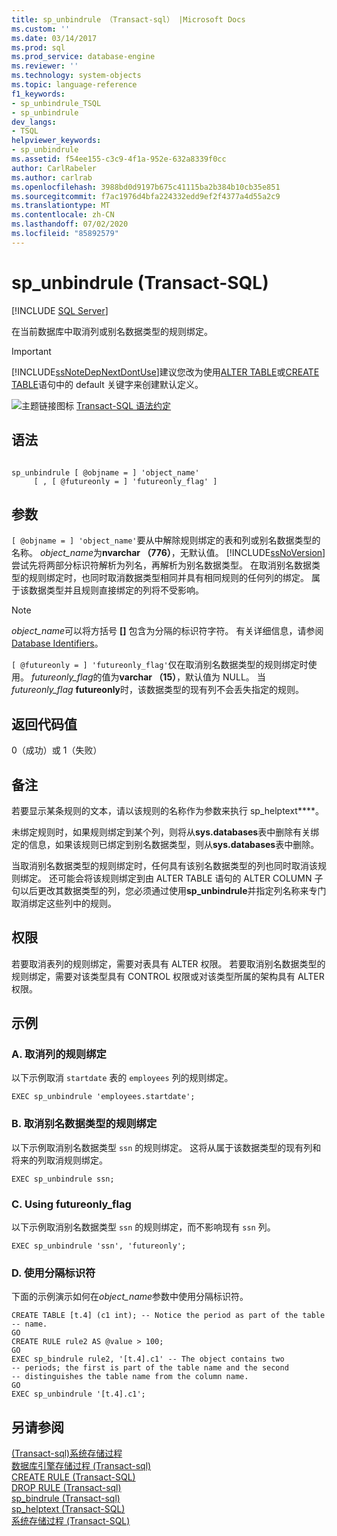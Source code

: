 ```yaml
---
title: sp_unbindrule （Transact-sql） |Microsoft Docs
ms.custom: ''
ms.date: 03/14/2017
ms.prod: sql
ms.prod_service: database-engine
ms.reviewer: ''
ms.technology: system-objects
ms.topic: language-reference
f1_keywords:
- sp_unbindrule_TSQL
- sp_unbindrule
dev_langs:
- TSQL
helpviewer_keywords:
- sp_unbindrule
ms.assetid: f54ee155-c3c9-4f1a-952e-632a8339f0cc
author: CarlRabeler
ms.author: carlrab
ms.openlocfilehash: 3988bd0d9197b675c41115ba2b384b10cb35e851
ms.sourcegitcommit: f7ac1976d4bfa224332edd9ef2f4377a4d55a2c9
ms.translationtype: MT
ms.contentlocale: zh-CN
ms.lasthandoff: 07/02/2020
ms.locfileid: "85892579"
---
```

# <a name="sp_unbindrule-transact-sql"></a>sp_unbindrule (Transact-SQL)
[!INCLUDE [SQL Server](../../includes/applies-to-version/sqlserver.md)]

  在当前数据库中取消列或别名数据类型的规则绑定。  
  
> [!IMPORTANT]  
>  [!INCLUDE[ssNoteDepNextDontUse](../../includes/ssnotedepnextdontuse-md.md)]建议您改为使用[ALTER TABLE](../../t-sql/statements/alter-table-transact-sql.md)或[CREATE TABLE](../../t-sql/statements/create-table-transact-sql.md)语句中的 default 关键字来创建默认定义。  
  
 ![主题链接图标](../../database-engine/configure-windows/media/topic-link.gif "“主题链接”图标") [Transact-SQL 语法约定](../../t-sql/language-elements/transact-sql-syntax-conventions-transact-sql.md)  
  
## <a name="syntax"></a>语法  
  
```  
  
sp_unbindrule [ @objname = ] 'object_name'   
     [ , [ @futureonly = ] 'futureonly_flag' ]  
```  
  
## <a name="arguments"></a>参数  
`[ @objname = ] 'object_name'`要从中解除规则绑定的表和列或别名数据类型的名称。 *object_name*为**nvarchar （776）**，无默认值。 [!INCLUDE[ssNoVersion](../../includes/ssnoversion-md.md)] 尝试先将两部分标识符解析为列名，再解析为别名数据类型。 在取消别名数据类型的规则绑定时，也同时取消数据类型相同并具有相同规则的任何列的绑定。 属于该数据类型并且规则直接绑定的列将不受影响。  
  
> [!NOTE]  
>  *object_name*可以将方括号 **[]** 包含为分隔的标识符字符。 有关详细信息，请参阅 [Database Identifiers](../../relational-databases/databases/database-identifiers.md)。  
  
`[ @futureonly = ] 'futureonly_flag'`仅在取消别名数据类型的规则绑定时使用。 *futureonly_flag*的值为**varchar （15）**，默认值为 NULL。 当*futureonly_flag* **futureonly**时，该数据类型的现有列不会丢失指定的规则。  
  
## <a name="return-code-values"></a>返回代码值  
 0（成功）或 1（失败）  
  
## <a name="remarks"></a>备注  
 若要显示某条规则的文本，请以该规则的名称作为参数来执行 sp_helptext****。  
  
 未绑定规则时，如果规则绑定到某个列，则将从**sys.databases**表中删除有关绑定的信息，如果该规则已绑定到别名数据类型，则从**sys.databases**表中删除。  
  
 当取消别名数据类型的规则绑定时，任何具有该别名数据类型的列也同时取消该规则绑定。 还可能会将该规则绑定到由 ALTER TABLE 语句的 ALTER COLUMN 子句以后更改其数据类型的列，您必须通过使用**sp_unbindrule**并指定列名称来专门取消绑定这些列中的规则。  
  
## <a name="permissions"></a>权限  
 若要取消表列的规则绑定，需要对表具有 ALTER 权限。 若要取消别名数据类型的规则绑定，需要对该类型具有 CONTROL 权限或对该类型所属的架构具有 ALTER 权限。  
  
## <a name="examples"></a>示例  
  
### <a name="a-unbinding-a-rule-from-a-column"></a>A. 取消列的规则绑定  
 以下示例取消 `startdate` 表的 `employees` 列的规则绑定。  
  
```  
EXEC sp_unbindrule 'employees.startdate';  
```  
  
### <a name="b-unbinding-a-rule-from-an-alias-data-type"></a>B. 取消别名数据类型的规则绑定  
 以下示例取消别名数据类型 `ssn` 的规则绑定。 这将从属于该数据类型的现有列和将来的列取消规则绑定。  
  
```  
EXEC sp_unbindrule ssn;  
```  
  
### <a name="c-using-futureonly_flag"></a>C. Using futureonly_flag  
 以下示例取消别名数据类型 `ssn` 的规则绑定，而不影响现有 `ssn` 列。  
  
```  
EXEC sp_unbindrule 'ssn', 'futureonly';  
```  
  
### <a name="d-using-delimited-identifiers"></a>D. 使用分隔标识符  
 下面的示例演示如何在*object_name*参数中使用分隔标识符。  
  
```  
CREATE TABLE [t.4] (c1 int); -- Notice the period as part of the table   
-- name.  
GO  
CREATE RULE rule2 AS @value > 100;  
GO  
EXEC sp_bindrule rule2, '[t.4].c1' -- The object contains two   
-- periods; the first is part of the table name and the second   
-- distinguishes the table name from the column name.  
GO  
EXEC sp_unbindrule '[t.4].c1';  
```  
  
## <a name="see-also"></a>另请参阅  
 [&#40;Transact-sql&#41;系统存储过程](../../relational-databases/system-stored-procedures/system-stored-procedures-transact-sql.md)   
 [数据库引擎存储过程 &#40;Transact-sql&#41;](../../relational-databases/system-stored-procedures/database-engine-stored-procedures-transact-sql.md)   
 [CREATE RULE (Transact-SQL)](../../t-sql/statements/create-rule-transact-sql.md)   
 [DROP RULE &#40;Transact-sql&#41;](../../t-sql/statements/drop-rule-transact-sql.md)   
 [sp_bindrule &#40;Transact-sql&#41;](../../relational-databases/system-stored-procedures/sp-bindrule-transact-sql.md)   
 [sp_helptext (Transact-SQL)](../../relational-databases/system-stored-procedures/sp-helptext-transact-sql.md)   
 [系统存储过程 (Transact-SQL)](../../relational-databases/system-stored-procedures/system-stored-procedures-transact-sql.md)  
  
  
